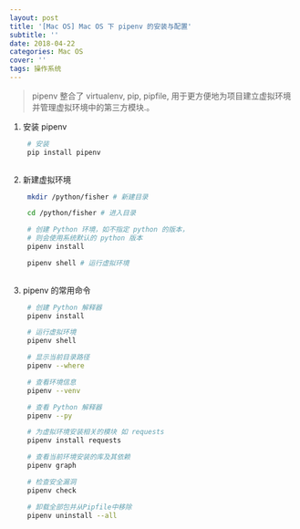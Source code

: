 ```yaml
---
layout: post
title: '[Mac OS] Mac OS 下 pipenv 的安装与配置'
subtitle: ''
date: 2018-04-22
categories: Mac OS
cover: ''
tags: 操作系统
---
```


> pipenv 整合了 virtualenv, pip, pipfile, 用于更方便地为项目建立虚拟环境并管理虚拟环境中的第三方模块.。

1. 安装 pipenv  

	```bash  
	 # 安装
	 pip install pipenv
	 
	```

2. 新建虚拟环境   

	```bash
	 mkdir /python/fisher # 新建目录

	 cd /python/fisher # 进入目录

	 # 创建 Python 环境，如不指定 python 的版本，
	 # 则会使用系统默认的 python 版本
	 pipenv install
	
	 pipenv shell # 运行虚拟环境
	 
	```

3. pipenv 的常用命令  

	```bash
	 # 创建 Python 解释器
	 pipenv install

	 # 运行虚拟环境
	 pipenv shell

	 # 显示当前目录路径
	 pipenv --where 

	 # 查看环境信息
	 pipenv --venv

	 # 查看 Python 解释器
	 pipenv --py

	 # 为虚拟环境安装相关的模块 如 requests
	 pipenv install requests

	 # 查看当前环境安装的库及其依赖
	 pipenv graph

	 # 检查安全漏洞
	 pipenv check

	 # 卸载全部包并从Pipfile中移除
	 pipenv uninstall --all 

	```  

